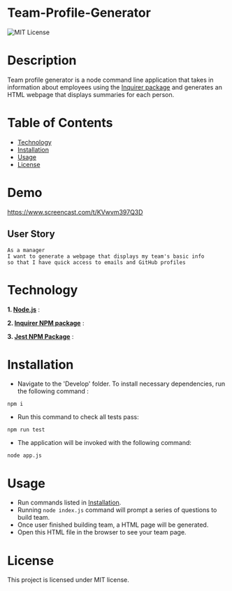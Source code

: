 # Team-Profile-Generator
![MIT License](https://img.shields.io/badge/license-MIT-green)

# Description

Team profile generator is a node command line application that takes in information about employees using the [Inquirer package](https://www.npmjs.com/package/inquirer) and generates an HTML webpage that displays summaries for each person.

# Table of Contents
* [Technology](#technology)
* [Installation](#installation)
* [Usage](#usage)
* [License](#license)

# Demo
https://www.screencast.com/t/KVwvm397Q3D

## User Story

```
As a manager
I want to generate a webpage that displays my team's basic info
so that I have quick access to emails and GitHub profiles
```

# Technology

**1. [Node.js](https://nodejs.org/en/)** : 

**2. [Inquirer NPM package](https://www.npmjs.com/package/inquirer)** :

**3. [Jest NPM Package](https://www.npmjs.com/package/jest)** : 

# Installation 

* Navigate to the 'Develop' folder. To install necessary dependencies, run the following command :

```
npm i
```

* Run this command to check all tests pass:

```
npm run test
```

* The application will be invoked with the following command:

```
node app.js
```
# Usage

* Run  commands listed in [Installation](#installation).
* Running `node index.js` command will prompt a series of questions to build team.
* Once user finished building team, a HTML page will be generated.
* Open this HTML file in the browser to see your team page.

# License

This project is licensed under MIT license.
